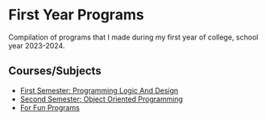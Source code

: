 # First Year Programs
Compilation of programs that I made during my first year of college, school year 2023-2024.

## Courses/Subjects
- [First Semester: Programming Logic And Design](https://github.com/MarkApitan/College-Programs/tree/main/First-Year-Programs/Programming-Logic-and-Design)
- [Second Semester: Object Oriented Programming](https://github.com/MarkApitan/College-Programs/tree/main/First-Year-Programs/Obeject-Oriented-Programming)
- [For Fun Programs](https://github.com/MarkApitan/First-Year-Programs/tree/main/For-Fun-Programs)
